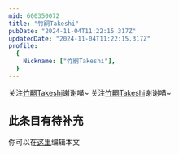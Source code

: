 ```yaml
---
mid: 600350072
title: "竹嗣Takeshi"
pubDate: "2024-11-04T11:22:15.317Z"
updatedDate: "2024-11-04T11:22:15.317Z"
profile:
  {
    Nickname: ["竹嗣Takeshi"],
  }
---
```


关注[竹嗣Takeshi](https://space.bilibili.com/600350072)谢谢喵~ 关注[竹嗣Takeshi](https://space.bilibili.com/600350072)谢谢喵~

## 此条目有待补充
你可以在[这里](https://github.com/Yuhanawa/VTuber.ICU-Content/edit/master/v/竹嗣Takeshi/index.md)编辑本文
